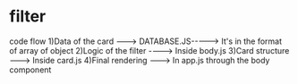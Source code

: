 # filter
code flow
1)Data of the card ---> DATABASE.JS-----> It's in the format of array of object
2)Logic of the filter ----> Inside body.js
3)Card structure ---> Inside card.js
4)Final rendering ---> In app.js through the body component
